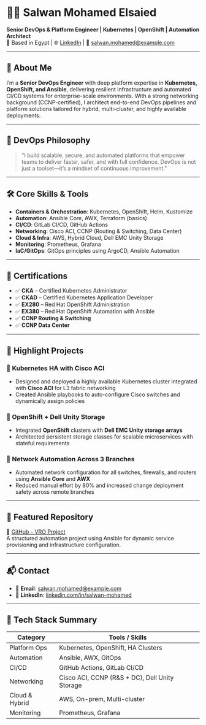 # 👨‍💻 Salwan Mohamed Elsaied

**Senior DevOps & Platform Engineer | Kubernetes | OpenShift | Automation Architect**  
📍 Based in Egypt | 🌐 [LinkedIn](https://www.linkedin.com/in/salwan-mohamed) | 📧 salwan.mohamed@example.com

---

## 🔹 About Me

I’m a **Senior DevOps Engineer** with deep platform expertise in **Kubernetes, OpenShift, and Ansible**, delivering resilient infrastructure and automated CI/CD systems for enterprise-scale environments. With a strong networking background (CCNP-certified), I architect end-to-end DevOps pipelines and platform solutions tailored for hybrid, multi-cluster, and highly available deployments.

---

## 🧠 DevOps Philosophy

> "I build scalable, secure, and automated platforms that empower teams to deliver faster, safer, and with full confidence. DevOps is not just a toolset—it’s a mindset of continuous improvement."

---

## 🛠️ Core Skills & Tools

- **Containers & Orchestration**: Kubernetes, OpenShift, Helm, Kustomize  
- **Automation**: Ansible Core, AWX, Terraform (basics)  
- **CI/CD**: GitLab CI/CD, GitHub Actions  
- **Networking**: Cisco ACI, CCNP (Routing & Switching, Data Center)  
- **Cloud & Infra**: AWS, Hybrid Cloud, Dell EMC Unity Storage  
- **Monitoring**: Prometheus, Grafana  
- **IaC/GitOps**: GitOps principles using ArgoCD, Ansible Automation

---

## 🧩 Certifications

- ✅ **CKA** – Certified Kubernetes Administrator  
- ✅ **CKAD** – Certified Kubernetes Application Developer  
- ✅ **EX280** – Red Hat OpenShift Administration  
- ✅ **EX380** – Red Hat OpenShift Automation with Ansible  
- ✅ **CCNP Routing & Switching**  
- ✅ **CCNP Data Center**

---

## 🚀 Highlight Projects

### 🔸 Kubernetes HA with Cisco ACI  
- Designed and deployed a highly available Kubernetes cluster integrated with **Cisco ACI** for L3 fabric networking  
- Created Ansible playbooks to auto-configure Cisco switches and dynamically assign policies  

### 🔸 OpenShift + Dell Unity Storage  
- Integrated **OpenShift** clusters with **Dell EMC Unity storage arrays**  
- Architected persistent storage classes for scalable microservices with stateful requirements  

### 🔸 Network Automation Across 3 Branches  
- Automated network configuration for all switches, firewalls, and routers using **Ansible Core** and **AWX**  
- Reduced manual effort by 80% and increased change deployment safety across remote branches  

---

## 📂 Featured Repository

🔗 [GitHub – VRO Project](https://github.com/Salwan-Mohamed/vroproject)  
A structured automation project using Ansible for dynamic service provisioning and infrastructure configuration.

---

## 📬 Contact

- 📧 **Email**: salwan.mohamed@example.com  
- 🔗 **LinkedIn**: [linkedin.com/in/salwan-mohamed](https://www.linkedin.com/in/salwan-mohamed)

---

## 🧱 Tech Stack Summary

| Category         | Tools / Skills                                 |
|------------------|-------------------------------------------------|
| Platform Ops     | Kubernetes, OpenShift, HA Clusters              |
| Automation       | Ansible, AWX, GitOps                            |
| CI/CD            | GitHub Actions, GitLab CI/CD                    |
| Networking       | Cisco ACI, CCNP (R&S + DC), Dell Unity Storage |
| Cloud & Hybrid   | AWS, On-prem, Multi-cluster                     |
| Monitoring       | Prometheus, Grafana                             |
